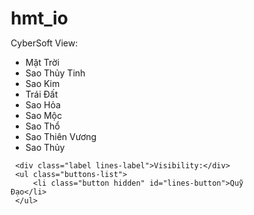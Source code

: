 # hmt_io
<!DOCTYPE html>
<html lang="en">
<head>
  <meta charset="UTF-8">
  <meta http-equiv="X-UA-Compatible" content="IE=edge">
  <meta name="viewport" content="width=device-width, initial-scale=1.0">
  <title>Error :))</title>
</head>
<style>
  * {
  padding: 0;
  margin: 0;
  box-sizing: border-box;
}

body {
    margin: 0;
    overflow: hidden;
    width: 100vw;
    height: 100vh;
    background-image: url("https://user-images.githubusercontent.com/26748614/96337246-f14d4580-1085-11eb-8793-a86d929e034d.jpg");
    background-size: cover;
    backdrop-filter:  brightness(50%);
    position: relative;
}

canvas {
    display: block;
}

#canvas-container {
    width: 100%;
    height: 100vh;
}

.buttons-column {
    position: absolute;
    z-index: 1;
/*     height: 100%; */
    top: 0;
    left: 0;
    width: 90px;
    background: #0e0f12;
    border-right: 0.5px solid grey;
    border-bottom: 0.5px solid grey;

}

.buttons-list {
    display: flex;
    width: 100%;
    flex-direction: column;
    justify-content: flex-start;
    list-style: none;
    align-items: center;
}

.button {
    position: relative;
    width: 90%;
    height: 27px;
    box-shadow: 0px 0.3px 0 0.5px lightgrey;
    margin: 6px 0 ;
    border-radius: 2px;
    display: flex;
    justify-content: center;
    align-items: center;
    font-family: sans-serif;
    font-weight: 300;
    color: lightgrey;
    font-size: 11px;
}

.button:hover {
    cursor: pointer;
    background: #1c1d24;
}

.active-button {
    border: 1px solid lightGrey;
}

.visible {
    border: 1px solid lightGrey;
}

.visible:hover {
    background: none;
}

.active-button:hover {
    cursor: default;
    background: none;
}

.label {
    color: grey;
    padding: 15px 0 0 5px;
    font-size: 11px;
    font-family: sans-serif;
}
</style>
<body>
  <div id="canvas-container"></div>

 <div class="buttons-column">
     <div class="label views-label">CyberSoft View:</div>
     <ul class="buttons-list">
         <li class="button active-button" id="main-button">Mặt Trời</li>
         <li class="button" id="mercury-button">Sao Thủy Tinh</li>
         <li class="button" id="venus-button">Sao Kim</li>
         <li class="button" id="earth-button">Trái Đất</li>
         <li class="button" id="mars-button">Sao Hỏa</li>
         <li class="button" id="jupiter-button">Sao Mộc</li>
         <li class="button" id="saturn-button">Sao Thổ</li>
         <li class="button" id="uranus-button">Sao Thiên Vương</li>
         <li class="button" id="neptune-button">Sao Thủy</li>
     </ul>
     
     <div class="label lines-label">Visibility:</div>
     <ul class="buttons-list">
         <li class="button hidden" id="lines-button">Quỹ Đạo</li>
     </ul>
 </div>
 <script src='https://cdn.jsdelivr.net/npm/three@0.128.0/build/three.min.js'></script>
 <script src='https://cdnjs.cloudflare.com/ajax/libs/jquery/3.6.1/jquery.min.js'></script>
 <script src='https://cdn.jsdelivr.net/npm/three@0.128.0/examples/js/loaders/GLTFLoader.js'></script>
 <script src='https://cdnjs.cloudflare.com/ajax/libs/simplex-noise/2.4.0/simplex-noise.min.js'></script>
 <script src='https://cdn.jsdelivr.net/npm/three@0.128.0/examples/js/controls/OrbitControls.js'></script>
 <script>
  // key features
//      3d animation
//      3d navigation
// 

let renderer,
    scene,
    camera,
    activeCamera,
    controls,
    container = document.getElementById("canvas-container"),
    timeout_Debounce,
    planetNodes = [], 
    orbits = [],
    sun,
    timestamp = 0,
    currentNode,
    uniforms,
    metadata = {
        urls: {
            sun: {
                surfaceMaterial: 'https://s3-us-west-2.amazonaws.com/s.cdpn.io/297733/sunSurfaceMaterial.jpg',
                atmosphereMaterial: 'https://s3-us-west-2.amazonaws.com/s.cdpn.io/297733/sunAtmosphereMaterial.png'
            }
        }
    };

const saturnRings = ['#3b2d27', '#876f5b', '#735c49', '#5e4a3d', '#3b2d27', '#241f1e', '#241f1e', '#735c49', '#735c49', '#735c49', '#5e4a3d', '#5e4a3d', '#3b2d27', '#3b2d27', '#3b2d27']

const planets = {
    "mercury": {radius: 1, orbitRadius: 33, speed: 5, rotationSpeed: 0.01},
    "venus": {radius: 2, orbitRadius: 48, speed: 3, rotationSpeed: 0.005},
    "earth": {radius: 2.5, orbitRadius: 55, speed: 4, rotationSpeed: 0.02},
    "mars": {radius: 1.5, orbitRadius: 72, speed: 2, rotationSpeed: 0.01},
    "jupiter": {radius: 8, orbitRadius: 90, speed: 0.8, rotationSpeed: 0.04},
    "saturn": {radius: 6, orbitRadius: 120, speed: 0.5, rotationSpeed: 0.02},
    "uranus": {radius: 4, orbitRadius: 140, speed: 0.4, rotationSpeed: 0.01},
    "neptune": {radius: 4, orbitRadius: 180, speed: 0.2, rotationSpeed: 0.01}
}

const MEDIA_PREFIX = 'https://brynmtchll.github.io/codepen-assets/solar-system/';



init();
animate();


function init() {
    scene = new THREE.Scene();

    // lighting
    let ambientLight = new THREE.AmbientLight("#ffffff", 0.4);
    ambientLight.position.set(0, 20, 20);
    scene.add(ambientLight);
  
    let pointLight = new THREE.PointLight(0xFFFFFF, 2.5);
    scene.add(pointLight);

    renderer = new THREE.WebGLRenderer({
        antialias: true,
        alpha: true
    });
    renderer.setSize(container.clientWidth, container.clientHeight);
    renderer.setPixelRatio(window.devicePixelRatio);
    container.appendChild(renderer.domElement);

    // main camera and orbit controls
    camera = new THREE.PerspectiveCamera(55, window.innerWidth / window.innerHeight, 0.01, 1000);
    camera.position.set(0,100,230);

    controls = new THREE.OrbitControls(camera, renderer.domElement);
    controls.autoRotate = true;
    controls.autoRotateSpeed = 0.5;
    controls.maxDistance = 400;
    controls.minDistance = 80;
    controls.enablePan = false;


    // globe background
    {
        let loader = new THREE.TextureLoader(),
            texture = loader.load('https://i.ibb.co/4gHcRZD/bg3-je3ddz.jpg');

        texture.anisotropy = 20;

        let geometry = new THREE.SphereBufferGeometry(200, 60, 60),
            material = new THREE.MeshBasicMaterial({
            side: THREE.BackSide,
            map: texture,
        });

        globe = new THREE.Mesh(geometry, material);
        scene.add(globe);
    }
    
//   sun
    {
        // credit for the shaders - github: 'https://github.com/bradyhouse/house/tree/master/fiddles/three/fiddle-0009-Sun',
        let fragmentShader =  `uniform float time;
            uniform sampler2D texture1;
            uniform sampler2D texture2;
            varying vec2 texCoord;
            void main( void ) {
               vec4 noise = texture2D( texture1, texCoord );
               vec2 T1 = texCoord + vec2( 1.5, -1.5 ) * time  * 0.01;
               vec2 T2 = texCoord + vec2( -0.5, 2.0 ) * time *  0.01;
               T1.x -= noise.r * 2.0;
               T1.y += noise.g * 4.0;
               T2.x += noise.g * 0.2;
               T2.y += noise.b * 0.2;
               float p = texture2D( texture1, T1 * 2.0 ).a + 0.3;
               vec4 color = texture2D( texture2, T2 );
               vec4 temp = color * 3.0 * ( vec4( p + 0.1, p - 0.2, p + 0.5, p + 0.5) ) + ( color * color);
  
               gl_FragColor = temp;
            }`;
        let vertexShader = `varying vec2 texCoord;
            void main() {
                texCoord = uv;
                vec4 mvPosition = modelViewMatrix * vec4( position, 1.0 );
                gl_Position = projectionMatrix * mvPosition;
            }`;
   

        let loader = new THREE.TextureLoader(),
            textureSun1 = loader.load(metadata.urls.sun.atmosphereMaterial),
            textureSun2 = loader.load(metadata.urls.sun.surfaceMaterial);
        uniforms = {
            time: {type: "f", value: 1.0},
            texture1: {
                type: "t",
                value: 0,
                texture: textureSun1
            },
            texture2: {
                type: "t",
                value: textureSun2,
            }
        };

        let material = new THREE.ShaderMaterial({
                uniforms: uniforms,
                vertexShader: vertexShader,
                fragmentShader: fragmentShader
            }),
            geometry = new THREE.SphereGeometry(28, 64, 64);
        sun = new THREE.Mesh(geometry, material);

        scene.add(sun);
    }
    
//     planets
    let createPlanet = function(name, radius, orbitRadius) {
        
        // create planet
        let loader = new THREE.TextureLoader(),
            texture = loader.load( MEDIA_PREFIX + name + '.jpeg' ),
            geometry = new THREE.SphereGeometry(radius, 32, 16),
            material = new THREE.MeshLambertMaterial({map: texture,}),
            planet = new THREE.Mesh(geometry, material);
         
        // saturn rings
        if (name == "saturn") {
            for (let i = 0; i < saturnRings.length; i++) {
                let ringGeometry = new THREE.RingGeometry( i/4 + 6.5, i/4 + 6.75, 32 ),
                  ringMaterial = new THREE.MeshBasicMaterial( { color: saturnRings[i], side: THREE.DoubleSide } ),
                  ring = new THREE.Mesh( ringGeometry, ringMaterial );
                  ring.rotation.x = Math.PI/2;
                  planet.add(ring);
              }  
        }
        
        scene.add(planet);
      
        // planet camera and controls
        let camera = new THREE.PerspectiveCamera(45, window.innerWidth / window.innerHeight, 0.01, 1000);
        camera.position.set(0, 100, 175);
        let controls = new THREE.OrbitControls(camera, renderer.domElement);
        controls.maxDistance = 400;
        controls.minDistance = 80;
        controls.enablePan = false;
      
        // store planet
        planetNodes.push({
            planet: planet,
            camera: camera,
            controls: controls,
            name: name
        })

        // create planet orbit line
        let shape = new THREE.Shape();
        shape.moveTo(orbitRadius, 0);
        shape.absarc(0, 0, orbitRadius, 0, 2 * Math.PI, false);

        let spacedPoints = shape.getSpacedPoints(128);

        let orbitGeometry = new THREE.BufferGeometry().setFromPoints(spacedPoints); 
        orbitGeometry.rotateX(-1.5707);

        let orbitMaterial = new THREE.LineBasicMaterial({
            color: "#5C5680",
        });

        let orbit = new THREE.Line(orbitGeometry, orbitMaterial);
        scene.add(orbit);
        orbits.push(orbit);
    };
 
    for (let [name, properties] of Object.entries(planets)) {
        createPlanet(name, properties.radius, properties.orbitRadius);
    }

    orbits.forEach(orbit => orbit.visible = !orbit.visible);
    
    
    currentNode = planetNodes[5];
    activeCamera = camera;
    
//     gui camera view changing
    planetNodes.forEach(function(node, i) {
        $(`#${node.name}-button`).on('click', () => {
            activeCamera = node.camera;
            currentNode = node;
            $('.active-button').removeClass("active-button");
            $(`#${node.name}-button`).addClass('active-button');
        })
    });
    $('#main-button').on('click', () => {
        activeCamera = camera;
        $('.active-button').removeClass("active-button");
        $('#main-button').addClass('active-button');
    });
    
//     gui orbit lines toggle
    $('#lines-button').on('click', () => {
        if($('#lines-button').hasClass("visible")) $('#lines-button').removeClass('visible');
        else $('#lines-button').addClass("visible");
        orbits.forEach(orbit => orbit.visible = !orbit.visible);
    })
}




function animate() {
    
    // move and rotate planets
    timestamp = Date.now() * 0.0001;
    planetNodes.forEach(function({planet, name}) {
        planet.position.x = Math.cos(timestamp * planets[name].speed) * planets[name].orbitRadius;
        planet.position.z = Math.sin(timestamp * planets[name].speed) * planets[name].orbitRadius;
        planet.rotation.y += planets[name].rotationSpeed;
    });
  
    sun.rotation.y += 0.001;
  

    // update planet controls
    const currentObjectPosition = new THREE.Vector3();
    currentNode.planet.getWorldPosition(currentObjectPosition);
    currentNode.planet.getWorldPosition(currentNode.controls.target);
    const cameraOffset = new THREE.Vector3(camera.position.x, camera.position.y, camera.position.z)

    currentNode.camera.position.copy(currentObjectPosition).add(cameraOffset);
    currentNode.controls.update();
  
    
    controls.update();
    renderer.render(scene, activeCamera);
    requestAnimationFrame(animate);
}



// resize
window.addEventListener("resize", () => {
    clearTimeout(timeout_Debounce);
    timeout_Debounce = setTimeout(onWindowResize, 80);
});
function onWindowResize() {
    camera.aspect = container.clientWidth / container.clientHeight;
    camera.updateProjectionMatrix();
  
    planetNodes.forEach((planetNode) => {
      planetNode.camera.aspect = container.clientWidth / container.clientHeight;
      planetNode.camera.updateProjectionMatrix();
    })  
  
    renderer.setSize(container.clientWidth, container.clientHeight);
}
 </script>
</body>
</html>
